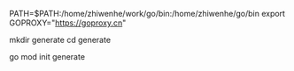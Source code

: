 PATH=$PATH:/home/zhiwenhe/work/go/bin:/home/zhiwenhe/go/bin
export GOPROXY="https://goproxy.cn"

mkdir generate
cd generate

go mod init generate
